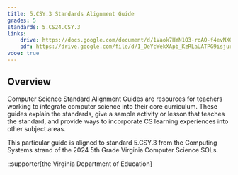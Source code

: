 ```yaml
---
title: 5.CSY.3 Standards Alignment Guide
grades: 5
standards: 5.CS24.CSY.3
links:
    drive: https://docs.google.com/document/d/1Vaok7HYN1Q3-roAO-f4evNX04Z_2OwnUf_f6joGvqAg/edit?usp=drive_link
    pdf: https://drive.google.com/file/d/1_OeYcWekXApb_KzRLaUATPG9isjurXas/view?usp=drive_link
vdoe: true
---
```


## Overview

Computer Science Standard Alignment Guides are resources for teachers working to integrate computer science into their core curriculum. These guides explain the standards, give a sample activity or lesson that teaches the standard, and provide ways to incorporate CS learning experiences into other subject areas. 

This particular guide is aligned to standard 5.CSY.3 from the Computing Systems strand of the 2024 5th Grade Virginia Computer Science SOLs.

::supporter[the Virginia Department of Education]